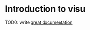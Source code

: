 # Introduction to visu

TODO: write [great documentation](http://jacobian.org/writing/great-documentation/what-to-write/)
